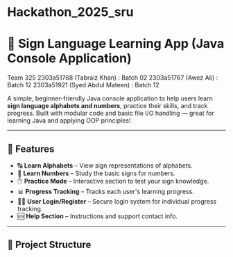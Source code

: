 # Hackathon_2025_sru
# 🧠 Sign Language Learning App (Java Console Application)
Team 325 
2303a51768 (Tabraiz Khan)      : Batch 02
2303a51767 (Awez Ali)          : Batch 12
2303a51921 (Syed Abdul Mateen) : Batch 12

A simple, beginner-friendly Java console application to help users learn **sign language alphabets and numbers**, practice their skills, and track progress. Built with modular code and basic file I/O handling — great for learning Java and applying OOP principles!

---

## 📌 Features

- 🔠 **Learn Alphabets** – View sign representations of alphabets.
- 🔢 **Learn Numbers** – Study the basic signs for numbers.
- ✋ **Practice Mode** – Interactive section to test your sign knowledge.
- 📊 **Progress Tracking** – Tracks each user's learning progress.
- 🧑‍💻 **User Login/Register** – Secure login system for individual progress tracking.
- 🆘 **Help Section** – Instructions and support contact info.

---

## 📁 Project Structure


